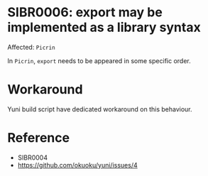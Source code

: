 SIBR0006: export may be implemented as a library syntax
=======================================================

Affected: `Picrin`

In `Picrin`, `export` needs to be appeared in some specific order.

Workaround
==========

Yuni build script have dedicated workaround on this behaviour.

Reference
=========

* SIBR0004
* https://github.com/okuoku/yuni/issues/4

